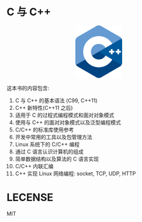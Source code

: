 # C 与 C++

<div style="text-align: center;">
   <img src="source/_images/logo.cpp.iso.svg" style="width: 128px;" />
</div>

这本书的内容包含:

1. C 与 C++ 的基本语法 (C99, C++11)
2. C++ 新特性(C++11 之后)
3. 适用于 C 的过程式编程模式和面对对象模式
4. 使用与 C++ 的面对对象模式以及泛型编程模式
5. C/C++ 的标准库使用参考
6. 开发中常用的工具以及包管理方法
7. Linux 系统下的 C/C++ 编程
8. 通过 C 语言认识计算机的组成
9. 简单数据结构以及算法的 C 语言实现
10. C/C++ 内联汇编
11. C++ 实现 Linux 网络编程: socket, TCP, UDP, HTTP

# LECENSE

MIT
